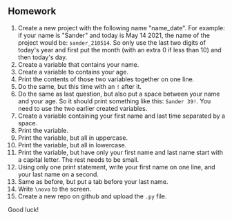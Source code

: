 Homework
-

1. Create a new project with the following name "name_date". For example: if your name is "Sander" and today is May 14 2021, the name of the project would be: `sander_210514`. So only use the last two digits of today's year and first put the month (with an extra 0 if less than 10) and then today's day.
1. Create a variable that contains your name.
1. Create a variable to contains your age.
1. Print the contents of those two variables together on one line.
1. Do the same, but this time with an `!` after it.
1. Do the same as last question, but also put a space between your name and your age. So it should print something like this: `Sander 39!`. You need to use the two earlier created variables.
1. Create a variable containing your first name and last time separated by a space.
1. Print the variable.
1. Print the variable, but all in uppercase.
1. Print the variable, but all in lowercase.
1. Print the variable, but have only your first name and last name start with a capital letter. The rest needs to be small.
1. Using only one print statement, write your first name on one line, and your last name on a second.
1. Same as before, but put a tab before your last name.
1. Write `\novo` to the screen.
1. Create a new repo on github and upload the `.py` file.

Good luck!
